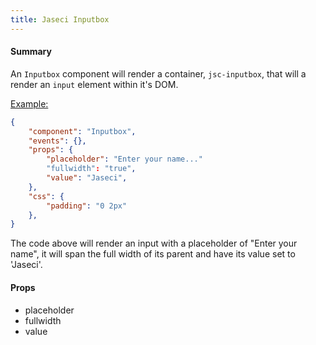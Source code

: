 ```yaml
---
title: Jaseci Inputbox
---
```


#### Summary
An `Inputbox` component will render a container, `jsc-inputbox`, that will a render an `input` element within it's DOM.

<u>Example:</u>
```JSON
{
	"component": "Inputbox",
	"events": {},
	"props": {
		"placeholder": "Enter your name..."
		"fullwidth": "true",
		"value": "Jaseci",
	},
	"css": {
		"padding": "0 2px"
	},
}
```

The code above will render an input with a placeholder of "Enter your name", it will span the full width of its parent and have its value set to 'Jaseci'.

#### Props
- placeholder
- fullwidth
- value
